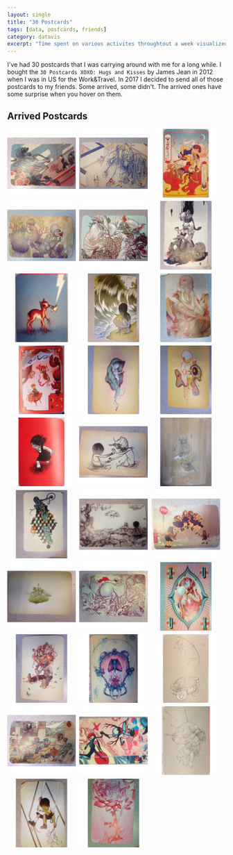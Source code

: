 ```yaml
---
layout: single
title: "30 Postcards"
tags: [data, postcards, friends]
category: datavis
excerpt: "Time spent on various activites throughtout a week visualized with a hierarchical pie chart"
---
```


I've had 30 postcards that I was carrying around with me for a long while. I bought the `30 Postcards XOXO: Hugs and Kisses` by James Jean in 2012 when I was in US for the Work&Travel. In 2017 I decided to send all of those postcards to my friends. Some arrived, some didn't. The arrived ones have some surprise when you hover on them.

<style>
img {
    image-orientation: from-image;
}
.card {
  position: relative;
  float: left;
  padding-bottom: 33%;
  width: 33%;
  text-align: center;
}
.card__front,
.card__back {
  position: absolute;
  top: 0;
  left: 0;
  width: 95%;
  height: 95%;
  overflow:hidden;
}

.card__front,
.card__back {
  -webkit-backface-visibility: hidden;
          backface-visibility: hidden;
  -webkit-transition: -webkit-transform 0.3s;
          transition: transform 0.3s;
}

.card__front {
}

.card__back {
  -webkit-transform: rotateY(-180deg);
          transform: rotateY(-180deg);
}
.card.effect__hover:hover .card__front {
  -webkit-transform: rotateY(-180deg);
          transform: rotateY(-180deg);
}

.card.effect__hover:hover .card__back {
  -webkit-transform: rotateY(0);
          transform: rotateY(0);
}
</style>
<div class="container">

<div class="section">
<h2 class="section__title">Arrived Postcards</h2>
  <div class="section__content clearfix">
  <div class="card effect__hover">
    <div class="card__front">
    <img src="/assets/images/30postcards/arda2.jpg"/>
    </div>
    <div class="card__back">
    <img src="/assets/images/30postcards/arda3.jpg"/>
    </div>
  </div>
  <div class="card effect__hover">
    <div class="card__front">
    <img src="/assets/images/30postcards/ayberk2.jpg"/>
    </div>
    <div class="card__back">
    <img src="/assets/images/30postcards/ayberk3.jpg"/>
    </div>
  </div>
  <div class="card effect__hover">
    <div class="card__front">
      <img src="/assets/images/30postcards/bahar2.jpg"/>
    </div>
    <div class="card__back">
      <img src="/assets/images/30postcards/bahar3.jpg"/>
    </div>
  </div>
  <div class="card effect__hover">
    <div class="card__front">
    <img src="/assets/images/30postcards/berkc2.jpg"/>
    </div>
    <div class="card__back">
    <img src="/assets/images/30postcards/berkc3.jpg"/>
    </div>
  </div>
  <div class="card effect__hover">
    <div class="card__front">
    <img src="/assets/images/30postcards/bkk2.jpg"/>
    </div>
    <div class="card__back">
    <img src="/assets/images/30postcards/bkk3.jpg"/>
    </div>
  </div>
  <div class="card effect__hover">
    <div class="card__front">
      <img src="/assets/images/30postcards/cem2.jpg"/>
    </div>
    <div class="card__back">
      <img src="/assets/images/30postcards/cem3.jpg"/>
    </div>
  </div>
  <div class="card effect__hover">
    <div class="card__front">
    <img src="/assets/images/30postcards/erena2.jpg"/>
    </div>
    <div class="card__back">
    <img src="/assets/images/30postcards/erena3.jpg"/>
    </div>
  </div>
  <div class="card effect__hover">
    <div class="card__front">
    <img src="/assets/images/30postcards/gulce2.jpg"/>
    </div>
    <div class="card__back">
    <img src="/assets/images/30postcards/gulce3.jpg"/>
    </div>
  </div>
    <div class="card effect__hover">
      <div class="card__front">
        <img src="/assets/images/30postcards/hakancancagri2.jpg"/>
      </div>
      <div class="card__back">
        <img src="/assets/images/30postcards/hakancancagri3.jpg"/>
      </div>
    </div>
    <div class="card effect__hover">
      <div class="card__front">
      <img src="/assets/images/30postcards/julia2.jpg"/>
      </div>
      <div class="card__back">
      <img src="/assets/images/30postcards/julia3.jpg"/>
      </div>
    </div>
    <div class="card effect__hover">
      <div class="card__front">
      <img src="/assets/images/30postcards/lena2.jpg"/>
      </div>
      <div class="card__back">
      <img src="/assets/images/30postcards/lena3.jpg"/>
      </div>
    </div>
    <div class="card effect__hover">
      <div class="card__front">
        <img src="/assets/images/30postcards/leyla2.jpg"/>
      </div>
      <div class="card__back">
        <img src="/assets/images/30postcards/leyla3.jpg"/>
      </div>
    </div>
    <div class="card effect__hover">
      <div class="card__front">
      <img src="/assets/images/30postcards/lotje2.jpg"/>
      </div>
      <div class="card__back">
      <img src="/assets/images/30postcards/lotje3.jpg"/>
      </div>
    </div>
    <div class="card effect__hover">
      <div class="card__front">
      <img src="/assets/images/30postcards/saniye2.jpg"/>
      </div>
      <div class="card__back">
      <img src="/assets/images/30postcards/saniye3.jpg"/>
      </div>
    </div>
    <div class="card effect__hover">
      <div class="card__front">
        <img src="/assets/images/30postcards/su2.jpg"/>
      </div>
      <div class="card__back">
        <img src="/assets/images/30postcards/su3.jpg"/>
      </div>
    </div>
    <div class="card effect__hover">
      <div class="card__front">
      <img src="/assets/images/30postcards/yagmurg2.jpg"/>
      </div>
      <div class="card__back">
      <img src="/assets/images/30postcards/yagmurg3.jpg"/>
      </div>
    </div>
    <div class="card effect__hover">
      <div class="card__front">
      <img src="/assets/images/30postcards/yusufcan2.jpg"/>
      </div>
      <div class="card__back">
      <img src="/assets/images/30postcards/yusufcan3.jpg"/>
      </div>
    </div>
    <div class="card effect__hover">
      <div class="card__front">
        <img src="/assets/images/30postcards/duygu2.jpg"/>
      </div>
      <div class="card__back">
        <img src="/assets/images/30postcards/duygu3.jpg"/>
      </div>
    </div>
    <div class="card effect__hover">
      <div class="card__front">
        <img src="/assets/images/30postcards/yagmurd2.jpg"/>
      </div>
      <div class="card__back">
        <img src="/assets/images/30postcards/yagmurd2.jpg"/>
      </div>
    </div>
    <div class="card effect__hover">
      <div class="card__front">
      <img src="/assets/images/30postcards/umut2.jpg"/>
      </div>
      <div class="card__back">
      <img src="/assets/images/30postcards/umut2.jpg"/>
      </div>
    </div>
    <div class="card effect__hover">
      <div class="card__front">
      <img src="/assets/images/30postcards/tuan2.jpg"/>
      </div>
      <div class="card__back">
      <img src="/assets/images/30postcards/tuan2.jpg"/>
      </div>
    </div>
    <div class="card effect__hover">
      <div class="card__front">
        <img src="/assets/images/30postcards/sezen2.jpg"/>
      </div>
      <div class="card__back">
        <img src="/assets/images/30postcards/sezen2.jpg"/>
      </div>
    </div>
    <div class="card effect__hover">
      <div class="card__front">
      <img src="/assets/images/30postcards/selin2.jpg"/>
      </div>
      <div class="card__back">
      <img src="/assets/images/30postcards/selin2.jpg"/>
      </div>
    </div>
    <div class="card effect__hover">
      <div class="card__front">
      <img src="/assets/images/30postcards/pascal2.jpg"/>
      </div>
      <div class="card__back">
      <img src="/assets/images/30postcards/pascal2.jpg"/>
      </div>
    </div>
    <div class="card effect__hover">
      <div class="card__front">
        <img src="/assets/images/30postcards/genco2.jpg"/>
      </div>
      <div class="card__back">
        <img src="/assets/images/30postcards/genco2.jpg"/>
      </div>
    </div>
    <div class="card effect__hover">
      <div class="card__front">
      <img src="/assets/images/30postcards/eren2.jpg"/>
      </div>
      <div class="card__back">
      <img src="/assets/images/30postcards/eren2.jpg"/>
      </div>
    </div>
    <div class="card effect__hover">
      <div class="card__front">
      <img src="/assets/images/30postcards/enrico2.jpg"/>
      </div>
      <div class="card__back">
      <img src="/assets/images/30postcards/enrico2.jpg"/>
      </div>
    </div>
    <div class="card effect__hover">
      <div class="card__front">
      <img src="/assets/images/30postcards/berkk2.jpg"/>
      </div>
      <div class="card__back">
      <img src="/assets/images/30postcards/berkk2.jpg"/>
      </div>
    </div>
    <div class="card effect__hover">
      <div class="card__front">
      <img src="/assets/images/30postcards/batuhan2.jpg"/>
      </div>
      <div class="card__back">
      <img src="/assets/images/30postcards/batuhan2.jpg"/>
      </div>
    </div>
  </div>
</div>
